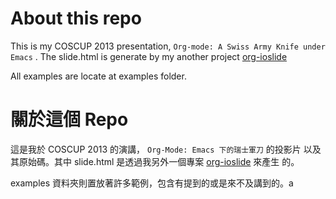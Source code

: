 
# About this repo

This is my COSCUP 2013 presentation, `Org-mode: A Swiss Army Knife
under Emacs` . The slide.html is generate by my another project [org-ioslide](https://github.com/coldnew/org-ioslide)

All examples are locate at examples folder.

# 關於這個 Repo

這是我於 COSCUP 2013 的演講， `Org-Mode: Emacs 下的瑞士軍刀` 的投影片
以及其原始碼。其中 slide.html 是透過我另外一個專案 [org-ioslide](https://github.com/coldnew/org-ioslide) 來產生
的。

examples 資料夾則置放著許多範例，包含有提到的或是來不及講到的。a
